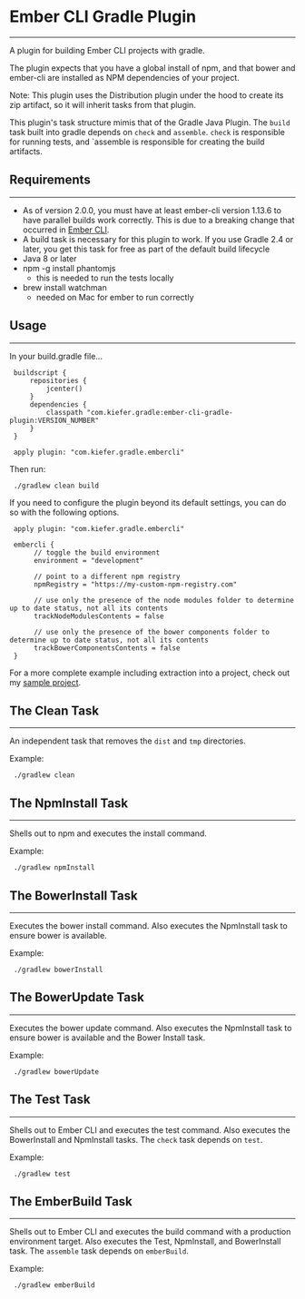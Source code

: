 # Ember CLI Gradle Plugin
---------

A plugin for building Ember CLI projects with gradle.

The plugin expects that you have a global install of npm, and that bower and ember-cli are installed as NPM dependencies of your project.

Note: This plugin uses the Distribution plugin under the hood to create its zip artifact, so it will inherit tasks from that plugin.

This plugin's task structure mimis that of the Gradle Java Plugin. The `build` task built into gradle depends on `check` and `assemble`. `check` is responsible for running tests, and `assemble is responsible for creating the build artifacts.

## Requirements
---------

 - As of version 2.0.0, you must have at least ember-cli version 1.13.6 to have parallel builds work correctly. This is due to a breaking change that occurred in [Ember CLI](https://github.com/ember-cli/ember-cli/pull/3239).
 - A build task is necessary for this plugin to work. If you use Gradle 2.4 or later, you get this task for free as part of the default build lifecycle
 - Java 8 or later
 - npm -g install phantomjs 
    + this is needed to run the tests locally
 - brew install watchman
    + needed on Mac for ember to run correctly

## Usage
---------

In your build.gradle file...

     buildscript {
         repositories {
             jcenter()
         }
         dependencies {
             classpath "com.kiefer.gradle:ember-cli-gradle-plugin:VERSION_NUMBER"
         }
     }

     apply plugin: "com.kiefer.gradle.embercli"

Then run:

     ./gradlew clean build

If you need to configure the plugin beyond its default settings, you can do so with the following options.

     apply plugin: "com.kiefer.gradle.embercli"

     embercli {
          // toggle the build environment
          environment = "development"

          // point to a different npm registry
          npmRegistry = "https://my-custom-npm-registry.com"

          // use only the presence of the node modules folder to determine up to date status, not all its contents
          trackNodeModulesContents = false

          // use only the presence of the bower components folder to determine up to date status, not all its contents
          trackBowerComponentsContents = false
     }

For a more complete example including extraction into a project, check out my [sample project](https://github.com/benkiefer/gradle-ember-cli-example).

## The Clean Task
---------

An independent task that removes the `dist` and `tmp` directories.

Example:

     ./gradlew clean

## The NpmInstall Task
---------

Shells out to npm and executes the install command.

Example:

     ./gradlew npmInstall

## The BowerInstall Task
---------

Executes the bower install command. Also executes the NpmInstall task to ensure bower is available.

Example:

     ./gradlew bowerInstall

## The BowerUpdate Task
---------

Executes the bower update command. Also executes the NpmInstall task to ensure bower is available and the Bower Install task.

Example:

     ./gradlew bowerUpdate

## The Test Task
---------

Shells out to Ember CLI and executes the test command. Also executes the BowerInstall and NpmInstall tasks. The `check` task depends on `test`.

Example:

     ./gradlew test

## The EmberBuild Task
---------

Shells out to Ember CLI and executes the build command with a production environment target. Also executes the Test, NpmInstall, and BowerInstall task. The `assemble` task depends on `emberBuild`.

Example:

     ./gradlew emberBuild
